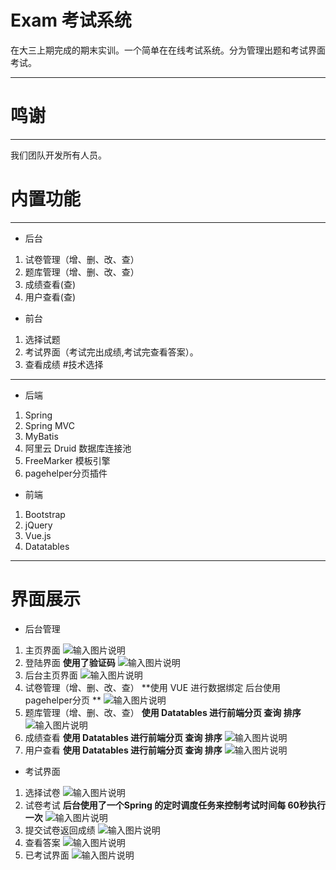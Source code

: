 # Exam 考试系统
在大三上期完成的期末实训。一个简单在在线考试系统。分为管理出题和考试界面考试。
***
# 鸣谢
***
我们团队开发所有人员。
# 内置功能
***
- 后台
1. 试卷管理（增、删、改、查）
2. 题库管理（增、删、改、查）
3. 成绩查看(查)
4. 用户查看(查)
- 前台
1. 选择试题
2. 考试界面（考试完出成绩,考试完查看答案）。
3. 查看成绩
#技术选择
***
- 后端
1. Spring
2. Spring MVC
3. MyBatis
4. 阿里云 Druid 数据库连接池
5. FreeMarker 模板引擎
6. pagehelper分页插件
- 前端
1. Bootstrap
2. jQuery
3. Vue.js
4. Datatables
***
# 界面展示
- 后台管理
1. 主页界面
![输入图片说明](http://git.oschina.net/uploads/images/2016/1231/012729_ce5e1523_734677.png "在这里输入图片标题")
2. 登陆界面    **使用了验证码**
![输入图片说明](http://git.oschina.net/uploads/images/2016/1231/012810_145864c7_734677.png "在这里输入图片标题")
3. 后台主页界面
![输入图片说明](http://git.oschina.net/uploads/images/2016/1231/013106_aad5384d_734677.png "在这里输入图片标题")
4. 试卷管理（增、删、改、查）    **使用 VUE 进行数据绑定 后台使用 pagehelper分页 **
![输入图片说明](http://git.oschina.net/uploads/images/2016/1231/013316_0049a203_734677.png "在这里输入图片标题")
5. 题库管理（增、删、改、查）    **使用 Datatables 进行前端分页 查询 排序**
![输入图片说明](http://git.oschina.net/uploads/images/2016/1231/013349_00b0a5b0_734677.png "在这里输入图片标题")
6. 成绩查看    **使用 Datatables 进行前端分页 查询 排序**
![输入图片说明](http://git.oschina.net/uploads/images/2016/1231/013516_389c4aa1_734677.png "在这里输入图片标题")
7. 用户查看    **使用 Datatables 进行前端分页 查询 排序**
![输入图片说明](http://git.oschina.net/uploads/images/2016/1231/013630_fd122202_734677.png "在这里输入图片标题")
- 考试界面
1. 选择试卷
![输入图片说明](http://git.oschina.net/uploads/images/2016/1231/013729_c23c8768_734677.png "在这里输入图片标题")
2. 试卷考试  **后台使用了一个Spring 的定时调度任务来控制考试时间每 60秒执行一次**
![输入图片说明](http://git.oschina.net/uploads/images/2016/1231/013752_28c6d815_734677.png "在这里输入图片标题")
3. 提交试卷返回成绩
![输入图片说明](http://git.oschina.net/uploads/images/2016/1231/013824_da32057f_734677.png "在这里输入图片标题")
4. 查看答案
![输入图片说明](http://git.oschina.net/uploads/images/2016/1231/013853_fdbee1be_734677.png "在这里输入图片标题")
5. 已考试界面
![输入图片说明](http://git.oschina.net/uploads/images/2016/1231/013921_53806a94_734677.png "在这里输入图片标题")